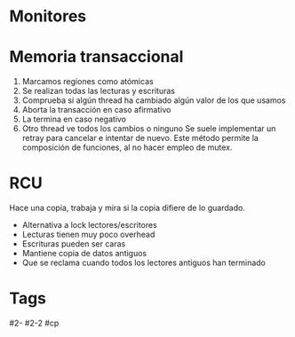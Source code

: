 # Monitores
# Memoria transaccional
1. Marcamos regiones como atómicas  
2. Se realizan todas las lecturas y escrituras  
3. Comprueba si algún thread ha cambiado algún valor de los que usamos  
4. Aborta la transacción en caso afirmativo  
5. La termina en caso negativo  
6. Otro thread ve todos los cambios o ninguno
Se suele implementar un retray para cancelar e intentar de nuevo.
Este método permite la composición de funciones, al no hacer empleo de mutex.
# RCU
Hace una copia, trabaja y mira si la copia difiere de lo guardado.
- Alternativa a lock lectores/escritores 
- Lecturas tienen muy poco overhead  
- Escrituras pueden ser caras  
- Mantiene copia de datos antiguos  
- Que se reclama cuando todos los lectores antiguos han terminado
# Tags
#2- 
#2-2 
#cp 